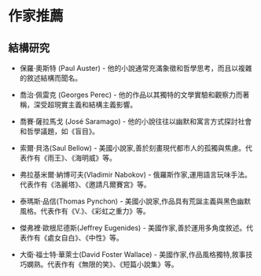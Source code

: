 # 作家推薦

## 結構研究

- 保羅·奧斯特 (Paul Auster) - 他的小說通常充滿象徵和哲學思考，而且以複雜的敘述結構而聞名。

- 喬治·佩雷克 (Georges Perec) - 他的作品以其獨特的文學實驗和觀察力而著稱，深受超現實主義和結構主義影響。

- 喬賽·薩拉馬戈 (José Saramago) - 他的小說往往以幽默和寓言方式探討社會和哲學議題，如《盲目》。 

- 索爾·貝洛(Saul Bellow) - 美國小說家,善於刻畫現代都市人的孤獨與焦慮。代表作有《雨王》、《海明威》等。

- 弗拉基米爾·納博可夫(Vladimir Nabokov) - 俄羅斯作家,運用語言玩味手法。代表作有《洛麗塔》、《邀請凡爾賽宮》等。

- 泰瑪斯·品信(Thomas Pynchon) - 美國小說家,作品具有荒誕主義與黑色幽默風格。代表作有《V.》、《彩虹之重力》等。

- 傑弗裡·歐根尼德斯(Jeffrey Eugenides) - 美國作家,善於運用多角度敘述。代表作有《處女自白》、《中性》等。

- 大衛·福士特·華萊士(David Foster Wallace) - 美國作家,作品風格獨特,敘事技巧嫻熟。代表作有《無限的笑》、《短篇小說集》等。